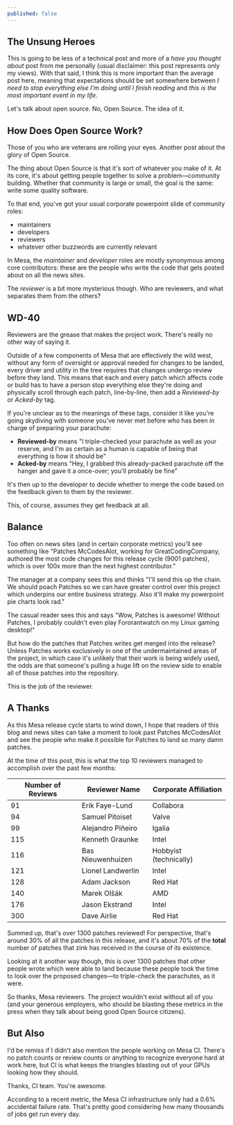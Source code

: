 ```yaml
---
published: false
---
```

## The Unsung Heroes

This is going to be less of a technical post and more of a *have you thought about* post from me personally (usual disclaimer: this post represents only my views). With that said, I think this is more important than the average post here, meaning that expectations should be set somewhere between *I need to stop everything else I'm doing until I finish reading* and *this is the most important event in my life*.

Let's talk about open source. No, Open Source. The idea of it.

## How Does Open Source Work?
Those of you who are veterans are rolling your eyes. Another post about the glory of Open Source.

The thing about Open Source is that it's sort of whatever you make of it. At its core, it's about getting people together to solve a problem—community building. Whether that community is large or small, the goal is the same: write some quality software.

To that end, you've got your usual corporate powerpoint slide of community roles:
* maintainers
* developers
* reviewers
* whatever other buzzwords are currently relevant

In Mesa, the *maintainer* and *developer* roles are mostly synonymous among core contributors: these are the people who write the code that gets posted about on all the news sites.

The *reviewer* is a bit more mysterious though. Who are reviewers, and what separates them from the others?

## WD-40
Reviewers are the grease that makes the project work. There's really no other way of saying it.

Outside of a few components of Mesa that are effectively the wild west, without any form of oversight or approval needed for changes to be landed, every driver and utility in the tree requires that changes undergo review before they land. This means that each and every patch which affects code or build has to have a person stop everything else they're doing and physically scroll through each patch, line-by-line, then add a *Reviewed-by* or *Acked-by* tag.

If you're unclear as to the meanings of these tags, consider it like you're going skydiving with someone you've never met before who has been in charge of preparing your parachute:
* **Reviewed-by** means "I triple-checked your parachute as well as your reserve, and I'm as certain as a human is capable of being that everything is how it should be"
* **Acked-by** means "Hey, I grabbed this already-packed parachute off the hanger and gave it a once-over; you'll probably be fine"

It's then up to the developer to decide whether to merge the code based on the feedback given to them by the reviewer.

This, of course, assumes they get feedback at all.

## Balance
Too often on news sites (and in certain corporate metrics) you'll see something like "Patches McCodesAlot, working for GreatCodingCompany, authored the most code changes for this release cycle (9001 patches), which is over 100x more than the next highest contributor."

The manager at a company sees this and thinks "I'll send this up the chain. We should poach Patches so we can have greater control over this project which underpins our entire business strategy. Also it'll make my powerpoint pie charts look rad."

The casual reader sees this and says "Wow, Patches is awesome! Without Patches, I probably couldn't even play Fororantwatch on my Linux gaming desktop!"

But how do the patches that Patches writes get merged into the release? Unless Patches works exclusively in one of the undermaintained areas of the project, in which case it's unlikely that their work is being widely used, the odds are that someone's pulling a huge lift on the review side to enable all of those patches into the repository.

This is the job of the reviewer.

## A Thanks
As this Mesa release cycle starts to wind down, I hope that readers of this blog and news sites can take a moment to look past Patches McCodesAlot and see the people who make it possible for Patches to land so many damn patches.

At the time of this post, this is what the top 10 reviewers managed to accomplish over the past few months:

|Number of Reviews|Reviewer Name|Corporate Affiliation|
|---|---|---|
|91|Erik Faye-Lund|Collabora|
|94|Samuel Pitoiset|Valve|
|99|Alejandro Piñeiro|Igalia|
|115|Kenneth Graunke|Intel|
|116|Bas Nieuwenhuizen|Hobbyist (technically)|
|121|Lionel Landwerlin|Intel|
|128|Adam Jackson|Red Hat|
|140|Marek Olšák|AMD|
|176|Jason Ekstrand|Intel|
|300|Dave Airlie|Red Hat|

Summed up, that's over 1300 patches reviewed! For perspective, that's around 30% of all the patches in this release, and it's about 70% of the **total** number of patches that zink has received in the course of its existence.

Looking at it another way though, this is over 1300 patches that other people wrote which were able to land because these people took the time to look over the proposed changes—to triple-check the parachutes, as it were.

So thanks, Mesa reviewers. The project wouldn't exist without all of you (and your generous employers, who should be blasting these metrics in the press when they talk about being good Open Source citizens).

## But Also
I'd be remiss if I didn't also mention the people working on Mesa CI. There's no patch counts or review counts or anything to recognize everyone hard at work here, but CI is what keeps the triangles blasting out of your GPUs looking how they should.

Thanks, CI team. You're awesome.

According to a recent metric, the Mesa CI infrastructure only had a 0.6% accidental failure rate. That's pretty good considering how many thousands of jobs get run every day.